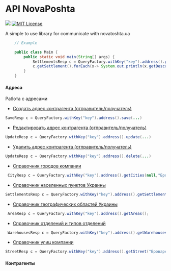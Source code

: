 # API NovaPoshta


[![](https://jitpack.io/v/a2mz/nova4j.svg)](https://jitpack.io/#a2mz/nova4j)
[![MIT License](http://img.shields.io/badge/license-MIT-blue.svg?style=flat)](https://github.com/rubenlagus/TelegramBots/blob/master/LICENSE)

A simple to use library for communicate with novatoshta.ua

 
```java
    // Example 

    public class Main {
        public static void main(String[] args) {
         	SettlementsResp c = QueryFactory.withKey("key").address().getSettlements(null,null,null,null,null);
         	c.getSettlement().forEach(x-> System.out.println(x.getDescription()));
        }
    }
```

#### Адреса
Работа с адресами

* [Создать адрес контрагента (отправитель/получатель)](https://devcenter.novaposhta.ua/docs/services/556d7ccaa0fe4f08e8f7ce43/operations/556d9925a0fe4f08e8f7ce4a)
```java
SaveResp c = QueryFactory.withKey("key").address().save(...)
```
* [Редактировать адрес контрагента (отправитель/получатель)](https://devcenter.novaposhta.ua/docs/services/556d7ccaa0fe4f08e8f7ce43/operations/556d9db5a0fe4f08e8f7ce4b)
```java
UpdateResp c = QueryFactory.withKey("key").address().update(...)
```
* [Удалить адрес контрагента (отправитель/получатель)](https://devcenter.novaposhta.ua/docs/services/556d7ccaa0fe4f08e8f7ce43/operations/556da062a0fe4f08e8f7ce4c)
```java
UpdateResp c = QueryFactory.withKey("key").address().delete(...)
```
* [Справочник городов компании](https://devcenter.novaposhta.ua/docs/services/556d7ccaa0fe4f08e8f7ce43/operations/556d885da0fe4f08e8f7ce46)
```java
 CityResp c = QueryFactory.withKey("key").address().getCities(null,"Бровари");
```
* [Справочник населенных пунктов Украины](https://devcenter.novaposhta.ua/docs/services/556d7ccaa0fe4f08e8f7ce43/operations/56248fffa0fe4f0da0550ea8)
```java
SettlementsResp c = QueryFactory.withKey("key").address().getSettlements(null,null,null,null,null);
```
* [Справочник географических областей Украины](https://devcenter.novaposhta.ua/docs/services/556d7ccaa0fe4f08e8f7ce43/operations/556d9130a0fe4f08e8f7ce48)
```java
 AreaResp c = QueryFactory.withKey("key").address().getAreas();
```
* [Справочник отделений и типов отделений](https://devcenter.novaposhta.ua/docs/services/556d7ccaa0fe4f08e8f7ce43/operations/556d8211a0fe4f08e8f7ce45)
```java
 WarehousesResp c = QueryFactory.withKey("key").address().getWarehouses("Київ", null);
```
* [Справочник улиц компании](https://devcenter.novaposhta.ua/docs/services/556d7ccaa0fe4f08e8f7ce43/operations/556d8db0a0fe4f08e8f7ce47)
```java
StreetResp c = QueryFactory.withKey("key").address().getStreet("Броварський", "ebc0eda9-93ec-11e3-b441-0050568002cf");
```

#### Контрагенты

